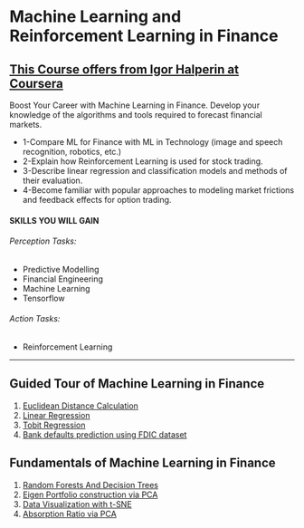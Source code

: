# Machine Learning and Reinforcement Learning in Finance 
## [This Course offers from Igor Halperin at Coursera](https://www.coursera.org/instructor/~1348915)
Boost Your Career with Machine Learning in Finance. Develop your knowledge of the algorithms and tools required to forecast financial markets.

* 1-Compare ML for Finance with ML in Technology (image and speech recognition, robotics, etc.)
* 2-Explain how Reinforcement Learning is used for stock trading.
* 3-Describe linear regression and classification models and methods of their evaluation.
* 4-Become familiar with popular approaches to modeling market frictions and feedback effects for option trading.

#### SKILLS YOU WILL GAIN
###### Perception Tasks:  
* Predictive Modelling
* Financial Engineering
* Machine Learning
* Tensorflow
###### Action Tasks:
* Reinforcement Learning

--------------------------------------

## Guided Tour of Machine Learning in Finance
1. [Euclidean Distance Calculation](Euclidian_Distance_m1_ex1_v3.ipynb)
2. [Linear Regression](linear_regress_m1_ex2_v3.ipynb)
3. [Tobit Regression](Tobit_regression_m1_ex3_v4.ipynb)
4. [Bank defaults prediction using FDIC dataset](Bank_failure_m1_ex4_v3.ipynb)

## Fundamentals of Machine Learning in Finance
1. [Random Forests And Decision Trees](Bank_failure_rand_forests_m2_ex1.ipynb)
2. [Eigen Portfolio construction via PCA](pca_eigen_portfolios_m2_ex3.ipynb)
3. [Data Visualization with t-SNE](DJI_tSNE_m2_ex4_corrected.ipynb)
4. [Absorption Ratio via PCA](absorp_ratio_m2_ex5.ipynb)

